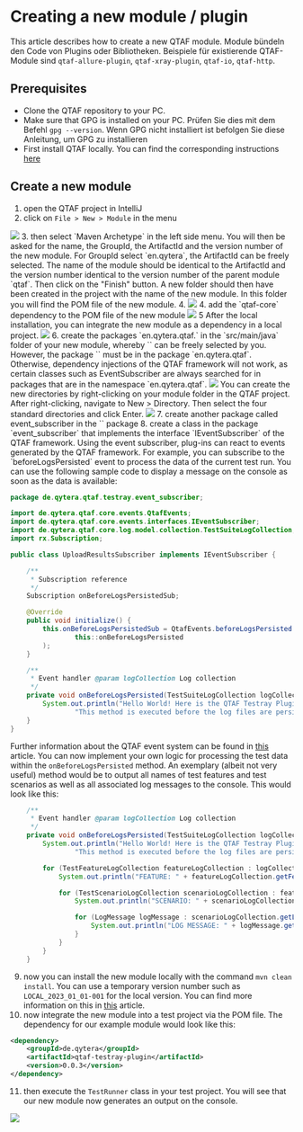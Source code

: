 # Creating a new module / plugin

This article describes how to create a new QTAF module. Module bündeln den Code von Plugins oder Bibliotheken. Beispiele für existierende QTAF-Module sind `qtaf-allure-plugin`, `qtaf-xray-plugin`, `qtaf-io`, `qtaf-http`.

## Prerequisites

- Clone the QTAF repository to your PC.
- Make sure that GPG is installed on your PC. Prüfen Sie dies mit dem Befehl `gpg --version`. Wenn GPG nicht installiert ist befolgen Sie diese Anleitung, um GPG zu installieren
- First install QTAF locally. You can find the corresponding instructions <a href="https://qytera-gmbh.github.io/projects/qtaf/sections/dive/Setup_QTAF_Locally/" target="_blank">here</a>

## Create a new module

1. open the QTAF project in IntelliJ
2. click on `File > New > Module` in the menu
<img src="../../../assets/images/modules/02-create-module.jpg" />
3. then select `Maven Archetype` in the left side menu. You will then be asked for the name, the GroupId, the ArtifactId and the version number of the new module. For GroupId select `en.qytera`, the ArtifactId can be freely selected. The name of the module should be identical to the ArtifactId and the version number identical to the version number of the parent module `qtaf`. Then click on the "Finish" button. A new folder should then have been created in the project with the name of the new module. In this folder you will find the POM file of the new module. 4.
<img src="../../../assets/images/modules/03-new-module.jpg" />
4. add the `qtaf-core` dependency to the POM file of the new module
<img src="../../../assets/images/modules/04-pom.jpg" />
5 After the local installation, you can integrate the new module as a dependency in a local project.
<img src="../../../assets/images/modules/05-dependency.jpg" />
6. create the packages `en.qytera.qtaf.<modulename>` in the `src/main/java` folder of your new module, whereby `<modulename>` can be freely selected by you. However, the package `<modulename>` must be in the package `en.qytera.qtaf`. Otherwise, dependency injections of the QTAF framework will not work, as certain classes such as EventSubscriber are always searched for in packages that are in the namespace `en.qytera.qtaf`.
<img src="../../../assets/images/modules/06-new-dir.jpg" />
You can create the new directories by right-clicking on your module folder in the QTAF project. After right-clicking, navigate to New > Directory.
Then select the four standard directories and click Enter.
<img src="../../../assets/images/modules/06-select-dirs.jpg" />
7. create another package called event_subscriber in the `<modulename>` package
8. create a class in the package `event_subscriber` that implements the interface `IEventSubscriber` of the QTAF framework. Using the event subscriber, plug-ins can react to events generated by the QTAF framework. For example, you can subscribe to the `beforeLogsPersisted` event to process the data of the current test run. You can use the following sample code to display a message on the console as soon as the data is available:

```java
package de.qytera.qtaf.testray.event_subscriber;

import de.qytera.qtaf.core.events.QtafEvents;
import de.qytera.qtaf.core.events.interfaces.IEventSubscriber;
import de.qytera.qtaf.core.log.model.collection.TestSuiteLogCollection;
import rx.Subscription;

public class UploadResultsSubscriber implements IEventSubscriber {

    /**
     * Subscription reference
     */
    Subscription onBeforeLogsPersistedSub;

    @Override
    public void initialize() {
        this.onBeforeLogsPersistedSub = QtafEvents.beforeLogsPersisted.subscribe(
                this::onBeforeLogsPersisted
        );
    }

    /**
     * Event handler @param logCollection Log collection
     */
    private void onBeforeLogsPersisted(TestSuiteLogCollection logCollection) {
        System.out.println("Hello World! Here is the QTAF Testray Plugin. " +
                "This method is executed before the log files are persisted");
    }
}
```
Further information about the QTAF event system can be found in <a href="https://qytera-gmbh.github.io/projects/qtaf/sections/dive/QTAF_Event_System/" target="_blank">this</a> article. You can now implement your own logic for processing the test data within the `onBeforeLogsPersisted` method. An exemplary (albeit not very useful) method would be to output all names of test features and test scenarios as well as all associated log messages to the console. This would look like this:

```java
    /**
     * Event handler @param logCollection Log collection
     */
    private void onBeforeLogsPersisted(TestSuiteLogCollection logCollection) {
        System.out.println("Hello World! Here is the QTAF Testray Plugin. " +
                "This method is executed before the log files are persisted");

        for (TestFeatureLogCollection featureLogCollection : logCollection.getTestFeatureLogCollections()) {
            System.out.println("FEATURE: " + featureLogCollection.getFeatureName());

            for (TestScenarioLogCollection scenarioLogCollection : featureLogCollection.getScenarioLogCollection()) {
                System.out.println("SCENARIO: " + scenarioLogCollection.getScenarioName());

                for (LogMessage logMessage : scenarioLogCollection.getLogMessages()) {
                    System.out.println("LOG MESSAGE: " + logMessage.getMessage());
                }
            }
        }
    }
```
9. now you can install the new module locally with the command `mvn clean install`. You can use a temporary version number such as `LOCAL_2023_01_01-001` for the local version. You can find more information on this in <a href="https://qytera-gmbh.github.io/projects/qtaf/sections/dive/Setup_QTAF_Locally/" target="_blank">this</a> article.
10. now integrate the new module into a test project via the POM file. The dependency for our example module would look like this:

```xml
<dependency>
    <groupId>de.qytera</groupId>
    <artifactId>qtaf-testray-plugin</artifactId>
    <version>0.0.3</version>
</dependency>
```
11. then execute the `TestRunner` class in your test project. You will see that our new module now generates an output on the console.
<img src="../../../assets/images/modules/11-console-output.png" />
